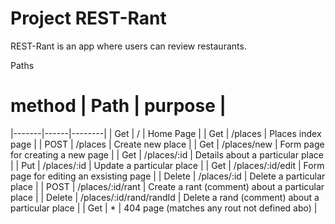 # Project REST-Rant

REST-Rant is an app where users can review restaurants.

Paths

# method | Path | purpose |
|-------|------|--------|
| Get | / | Home Page | 
| Get | /places | Places index page |
| POST | /places | Create new place |
| Get | /places/new | Form page for creating a new page |
| Get | /places/:id | Details about a particular place |
| Put | /places/:id | Update a particular place |
| Get | /places/:id/edit | Form page for editing an exsisting page |
| Delete | /places/:id | Delete a particular place |
| POST | /places/:id/rant | Create a rant (comment) about a particular place |
| Delete | /places/:id/rand/randId | Delete a rand (comment) about a particular place |
| Get | * | 404 page (matches any rout not defined abo) |